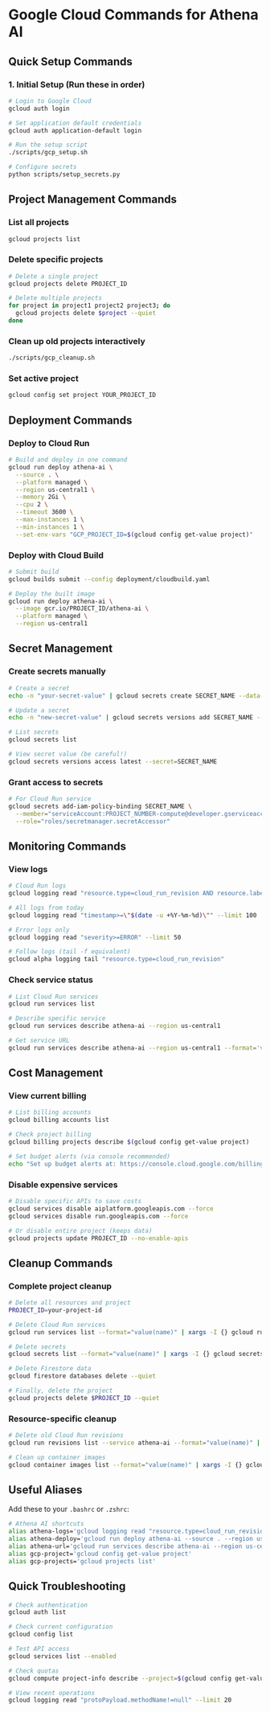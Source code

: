 # Google Cloud Commands for Athena AI

## Quick Setup Commands

### 1. Initial Setup (Run these in order)
```bash
# Login to Google Cloud
gcloud auth login

# Set application default credentials
gcloud auth application-default login

# Run the setup script
./scripts/gcp_setup.sh

# Configure secrets
python scripts/setup_secrets.py
```

## Project Management Commands

### List all projects
```bash
gcloud projects list
```

### Delete specific projects
```bash
# Delete a single project
gcloud projects delete PROJECT_ID

# Delete multiple projects
for project in project1 project2 project3; do
  gcloud projects delete $project --quiet
done
```

### Clean up old projects interactively
```bash
./scripts/gcp_cleanup.sh
```

### Set active project
```bash
gcloud config set project YOUR_PROJECT_ID
```

## Deployment Commands

### Deploy to Cloud Run
```bash
# Build and deploy in one command
gcloud run deploy athena-ai \
  --source . \
  --platform managed \
  --region us-central1 \
  --memory 2Gi \
  --cpu 2 \
  --timeout 3600 \
  --max-instances 1 \
  --min-instances 1 \
  --set-env-vars "GCP_PROJECT_ID=$(gcloud config get-value project)"
```

### Deploy with Cloud Build
```bash
# Submit build
gcloud builds submit --config deployment/cloudbuild.yaml

# Deploy the built image
gcloud run deploy athena-ai \
  --image gcr.io/PROJECT_ID/athena-ai \
  --platform managed \
  --region us-central1
```

## Secret Management

### Create secrets manually
```bash
# Create a secret
echo -n "your-secret-value" | gcloud secrets create SECRET_NAME --data-file=-

# Update a secret
echo -n "new-secret-value" | gcloud secrets versions add SECRET_NAME --data-file=-

# List secrets
gcloud secrets list

# View secret value (be careful!)
gcloud secrets versions access latest --secret=SECRET_NAME
```

### Grant access to secrets
```bash
# For Cloud Run service
gcloud secrets add-iam-policy-binding SECRET_NAME \
  --member="serviceAccount:PROJECT_NUMBER-compute@developer.gserviceaccount.com" \
  --role="roles/secretmanager.secretAccessor"
```

## Monitoring Commands

### View logs
```bash
# Cloud Run logs
gcloud logging read "resource.type=cloud_run_revision AND resource.labels.service_name=athena-ai" --limit 50

# All logs from today
gcloud logging read "timestamp>=\"$(date -u +%Y-%m-%d)\"" --limit 100

# Error logs only
gcloud logging read "severity>=ERROR" --limit 50

# Follow logs (tail -f equivalent)
gcloud alpha logging tail "resource.type=cloud_run_revision"
```

### Check service status
```bash
# List Cloud Run services
gcloud run services list

# Describe specific service
gcloud run services describe athena-ai --region us-central1

# Get service URL
gcloud run services describe athena-ai --region us-central1 --format='value(status.url)'
```

## Cost Management

### View current billing
```bash
# List billing accounts
gcloud billing accounts list

# Check project billing
gcloud billing projects describe $(gcloud config get-value project)

# Set budget alerts (via console recommended)
echo "Set up budget alerts at: https://console.cloud.google.com/billing/budgets"
```

### Disable expensive services
```bash
# Disable specific APIs to save costs
gcloud services disable aiplatform.googleapis.com --force
gcloud services disable run.googleapis.com --force

# Or disable entire project (keeps data)
gcloud projects update PROJECT_ID --no-enable-apis
```

## Cleanup Commands

### Complete project cleanup
```bash
# Delete all resources and project
PROJECT_ID=your-project-id

# Delete Cloud Run services
gcloud run services list --format="value(name)" | xargs -I {} gcloud run services delete {} --quiet

# Delete secrets
gcloud secrets list --format="value(name)" | xargs -I {} gcloud secrets delete {} --quiet

# Delete Firestore data
gcloud firestore databases delete --quiet

# Finally, delete the project
gcloud projects delete $PROJECT_ID --quiet
```

### Resource-specific cleanup
```bash
# Delete old Cloud Run revisions
gcloud run revisions list --service athena-ai --format="value(name)" | tail -n +2 | xargs -I {} gcloud run revisions delete {} --quiet

# Clean up container images
gcloud container images list --format="value(name)" | xargs -I {} gcloud container images delete {} --quiet
```

## Useful Aliases

Add these to your `.bashrc` or `.zshrc`:

```bash
# Athena AI shortcuts
alias athena-logs='gcloud logging read "resource.type=cloud_run_revision AND resource.labels.service_name=athena-ai" --limit 50'
alias athena-deploy='gcloud run deploy athena-ai --source . --region us-central1'
alias athena-url='gcloud run services describe athena-ai --region us-central1 --format="value(status.url)"'
alias gcp-project='gcloud config get-value project'
alias gcp-projects='gcloud projects list'
```

## Quick Troubleshooting

```bash
# Check authentication
gcloud auth list

# Check current configuration
gcloud config list

# Test API access
gcloud services list --enabled

# Check quotas
gcloud compute project-info describe --project=$(gcloud config get-value project)

# View recent operations
gcloud logging read "protoPayload.methodName!=null" --limit 20
```